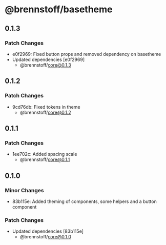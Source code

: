 # @brennstoff/basetheme

## 0.1.3

### Patch Changes

- e0f2969: Fixed button props and removed dependency on basetheme
- Updated dependencies [e0f2969]
  - @brennstoff/core@0.1.3

## 0.1.2

### Patch Changes

- 9cd76db: Fixed tokens in theme
  - @brennstoff/core@0.1.2

## 0.1.1

### Patch Changes

- 1ee702c: Added spacing scale
  - @brennstoff/core@0.1.1

## 0.1.0

### Minor Changes

- 83b115e: Added theming of components, some helpers and a button component

### Patch Changes

- Updated dependencies [83b115e]
  - @brennstoff/core@0.1.0
